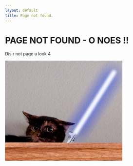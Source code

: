 ```yaml
---
layout: default
title: Page not found.
---
```



# PAGE NOT FOUND - O NOES !! #

Dis r not page u look 4

![Page Not Found](/resources/page_not_found_cat.png)
